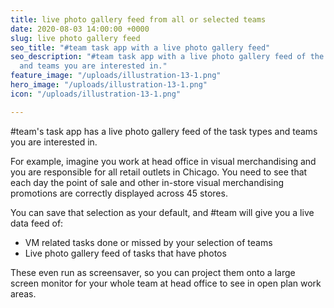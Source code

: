 ```yaml
---
title: live photo gallery feed from all or selected teams
date: 2020-08-03 14:00:00 +0000
slug: live photo gallery feed
seo_title: "#team task app with a live photo gallery feed"
seo_description: "#team task app with a live photo gallery feed of the task types
  and teams you are interested in."
feature_image: "/uploads/illustration-13-1.png"
hero_image: "/uploads/illustration-13-1.png"
icon: "/uploads/illustration-13-1.png"

---
```

\#team's task app has a live photo gallery feed of the task types and teams you are interested in.

For example, imagine you work at head office in visual merchandising and you are responsible for all retail outlets in Chicago.  You need to see that each day the point of sale and other in-store visual merchandising promotions are correctly displayed across 45 stores.

You can save that selection as your default, and #team will give you a live data feed of:

* VM related tasks done or missed by your selection of teams
* Live photo gallery feed of tasks that have photos

These even run as screensaver, so you can project them onto a large screen monitor for your whole team at head office to see in open plan work areas.